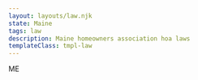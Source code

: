 ```yaml
---
layout: layouts/law.njk
state: Maine
tags: law
description: Maine homeowners association hoa laws
templateClass: tmpl-law
---
```


ME